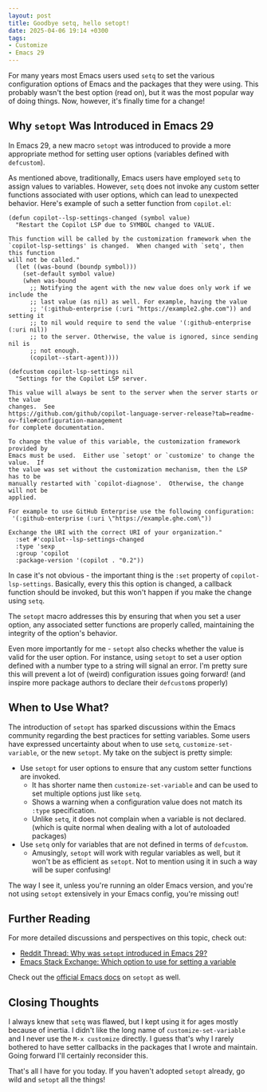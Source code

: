 ```yaml
---
layout: post
title: Goodbye setq, hello setopt!
date: 2025-04-06 19:14 +0300
tags:
- Customize
- Emacs 29
---
```


For many years most Emacs users used `setq` to set the various configuration options of
Emacs and the packages that they were using. This probably wasn't the best option (read on),
but it was the most popular way of doing things. Now, however, it's finally time for a change!

## Why `setopt` Was Introduced in Emacs 29

In Emacs 29, a new macro `setopt` was introduced to provide a more appropriate method for setting user options (variables defined with `defcustom`).

As mentioned above, traditionally, Emacs users have employed `setq` to assign values to variables. However, `setq` does not invoke any custom setter functions associated with user options, which can lead to unexpected behavior. Here's example of such a setter function from `copilot.el`:

```emacs-lisp
(defun copilot--lsp-settings-changed (symbol value)
  "Restart the Copilot LSP due to SYMBOL changed to VALUE.

This function will be called by the customization framework when the
`copilot-lsp-settings' is changed.  When changed with `setq', then this function
will not be called."
  (let ((was-bound (boundp symbol)))
    (set-default symbol value)
    (when was-bound
      ;; Notifying the agent with the new value does only work if we include the
      ;; last value (as nil) as well. For example, having the value
      ;; '(:github-enterprise (:uri "https://example2.ghe.com")) and setting it
      ;; to nil would require to send the value '(:github-enterprise (:uri nil))
      ;; to the server. Otherwise, the value is ignored, since sending nil is
      ;; not enough.
      (copilot--start-agent))))

(defcustom copilot-lsp-settings nil
  "Settings for the Copilot LSP server.

This value will always be sent to the server when the server starts or the value
changes.  See
https://github.com/github/copilot-language-server-release?tab=readme-ov-file#configuration-management
for complete documentation.

To change the value of this variable, the customization framework provided by
Emacs must be used.  Either use `setopt' or `customize' to change the value.  If
the value was set without the customization mechanism, then the LSP has to be
manually restarted with `copilot-diagnose'.  Otherwise, the change will not be
applied.

For example to use GitHub Enterprise use the following configuration:
 '(:github-enterprise (:uri \"https://example.ghe.com\"))

Exchange the URI with the correct URI of your organization."
  :set #'copilot--lsp-settings-changed
  :type 'sexp
  :group 'copilot
  :package-version '(copilot . "0.2"))
```

In case it's not obvious - the important thing is the `:set` property of `copilot-lsp-settings`.
Basically, every this this option is changed, a callback function should be invoked, but this won't
happen if you make the change using `setq`.

The `setopt` macro addresses this by ensuring that when you set a user option,
any associated setter functions are properly called, maintaining the integrity
of the option's behavior.

Even more importantly for me - `setopt` also checks whether the value is valid
for the user option. For instance, using `setopt` to set a user option defined
with a number type to a string will signal an error.
I'm pretty sure this will prevent a lot of (weird) configuration issues going forward! (and
inspire more package authors to declare their `defcustom`s properly)

## When to Use What?

The introduction of `setopt` has sparked discussions within the Emacs community
regarding the best practices for setting variables. Some users have expressed
uncertainty about when to use `setq`, `customize-set-variable`, or the new
`setopt`. My take on the subject is pretty simple:

- Use `setopt` for user options to ensure that any custom setter functions are invoked.
  - It has shorter name then `customize-set-variable` and can be used to set multiple options just like `setq`.
  - Shows a warning when a configuration value does not match its `:type` specification.
  - Unlike `setq`, it does not complain when a variable is not declared. (which is quite normal when dealing with a lot of autoloaded packages)
- Use `setq` only for variables that are not defined in terms of `defcustom`.
  - Amusingly, `setopt` will work with regular variables as well, but it won't be as efficient as `setopt`. Not to mention using it in such a way will be super confusing!

The way I see it, unless you're running an older Emacs version, and you're not using
`setopt` extensively in your Emacs config, you're missing out!

## Further Reading

For more detailed discussions and perspectives on this topic, check out:

- [Reddit Thread: Why was `setopt` introduced in Emacs 29?](https://www.reddit.com/r/emacs/comments/178em7u/why_was_setopt_introduced_in_emacs_29/)
- [Emacs Stack Exchange: Which option to use for setting a variable](https://emacs.stackexchange.com/questions/78419/im-unsure-which-option-to-use-for-setting-a-variable-setq-customize-set-variable)

Check out the [official Emacs docs](https://www.gnu.org/software/emacs/manual/html_node/elisp/Setting-Variables.html) on `setopt` as well.

## Closing Thoughts

I always knew that `setq` was flawed, but I kept using it for ages mostly because of inertia.
I didn't like the long name of `customize-set-variable` and I never use the `M-x customize`
directly. I guess that's why I rarely bothered to have setter callbacks in the packages that
I wrote and maintain. Going forward I'll certainly reconsider this.

That's all I have for you today. If you haven't adopted `setopt` already, go wild and `setopt`
all the things!
